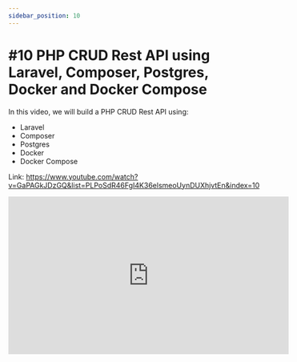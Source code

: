 ```yaml
---
sidebar_position: 10
---
```


# #10 PHP CRUD Rest API using Laravel, Composer, Postgres, Docker and Docker Compose

In this video, we will build a PHP CRUD Rest API using:

- Laravel
- Composer
- Postgres
- Docker
- Docker Compose

Link: https://www.youtube.com/watch?v=GaPAGkJDzGQ&list=PLPoSdR46FgI4K36elsmeoUynDUXhjvtEn&index=10

<iframe width="560" height="315" src="https://www.youtube.com/embed?v=PY6uD1fgzZA&list=PLPoSdR46FgI4K36elsmeoUynDUXhjvtEn&index=10" title="YouTube video player" frameborder="0" allow="accelerometer; autoplay; clipboard-write; encrypted-media; gyroscope; picture-in-picture; web-share" allowfullscreen></iframe>
